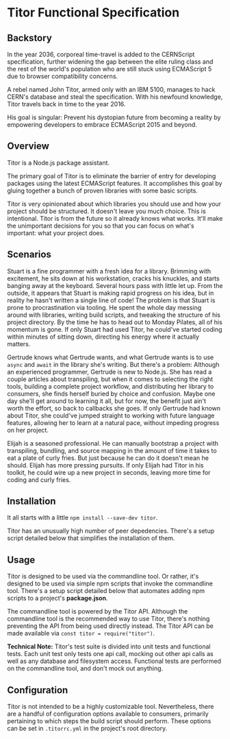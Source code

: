 # Titor Functional Specification

## Backstory

In the year 2036, corporeal time-travel is added to the CERNScript specification, further widening the gap between the elite ruling class and the rest of the world's population who are still stuck using ECMAScript 5 due to browser compatibility concerns.

A rebel named John Titor, armed only with an IBM 5100, manages to hack CERN's database and steal the specification. With his newfound knowledge, Titor travels back in time to the year 2016.

His goal is singular: Prevent his dystopian future from becoming a reality by empowering developers to embrace ECMAScript 2015 and beyond.

## Overview

Titor is a Node.js package assistant.

The primary goal of Titor is to eliminate the barrier of entry for developing packages using the latest ECMAScript features. It accomplishes this goal by gluing together a bunch of proven libraries with some basic scripts.

Titor is very opinionated about which libraries you should use and how your project should be structured. It doesn't leave you much choice. This is intentional. Titor is from the future so it already knows what works. It'll make the unimportant decisions for you so that you can focus on what's important: what your project does.

## Scenarios

Stuart is a fine programmer with a fresh idea for a library. Brimming with excitement, he sits down at his workstation, cracks his knuckles, and starts banging away at the keyboard. Several hours pass with little let up. From the outside, it appears that Stuart is making rapid progress on his idea, but in reality he hasn't written a single line of code! The problem is that Stuart is prone to procrastination via tooling. He spent the whole day messing around with libraries, writing build scripts, and tweaking the structure of his project directory. By the time he has to head out to Monday Pilates, all of his momentum is gone. If only Stuart had used Titor, he could've started coding within minutes of sitting down, directing his energy where it actually matters.

Gertrude knows what Gertrude wants, and what Gertrude wants is to use `async` and `await` in the library she's writing. But there's a problem: Although an experienced programmer, Gertrude is new to Node.js. She has read a couple articles about transpiling, but when it comes to selecting the right tools, building a complete project workflow, and distributing her library to consumers, she finds herself buried by choice and confusion. Maybe one day she'll get around to learning it all, but for now, the benefit just ain't worth the effort, so back to callbacks she goes. If only Gertrude had known about Titor, she could've jumped straight to working with future language features, allowing her to learn at a natural pace, without impeding progress on her project.

Elijah is a seasoned professional. He can manually bootstrap a project with transpiling, bundling, and source mapping in the amount of time it takes to eat a plate of curly fries. But just because he can do it doesn't mean he should. Elijah has more pressing pursuits. If only Elijah had Titor in his toolkit, he could wire up a new project in seconds, leaving more time for coding and curly fries.

## Installation

It all starts with a little `npm install --save-dev titor`.

Titor has an unusually high number of peer depedencies. There's a setup script detailed below that simplifies the installation of them.

## Usage

Titor is designed to be used via the commandline tool. Or rather, it's designed to be used via simple npm scripts that invoke the commandline tool. There's a setup script detailed below that automates adding npm scripts to a project's **package.json**.

The commandline tool is powered by the Titor API. Although the commandline tool is the recommended way to use Titor, there's nothing preventing the API from being used directly instead. The Titor API can be made available via `const titor = require("titor")`.

**Technical Note:** Titor's test suite is divided into unit tests and functional tests. Each unit test only tests one api call, mocking out other api calls as well as any database and filesystem access. Functional tests are performed on the commandline tool, and don't mock out anything.

## Configuration

Titor is not intended to be a highly customizable tool. Nevertheless, there are a handful of configuration options available to consumers, primarily pertaining to which steps the build script should perform. These options can be set in `.titorrc.yml` in the project's root directory.
